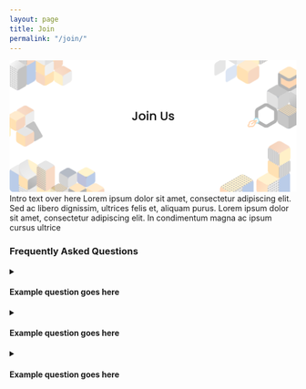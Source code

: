 ```yaml
---
layout: page
title: Join
permalink: "/join/"
---
```

<div>
<img src ="/assets/banners/join_banner.png">
</div>
<!-- change to join_us banenr and add buttons to a container -->
<div class="desc">
Intro text over here Lorem ipsum dolor sit amet, consectetur adipiscing elit. Sed ac libero dignissim, ultrices felis et, aliquam purus. Lorem ipsum dolor sit amet, consectetur adipiscing elit. In condimentum magna ac ipsum cursus ultrice
</div>

<!-- <ul class="timeline">
	<li data-year="2017" data-text="Lorem ipsum dolor sit amet, consectetur."></li>
	<li data-year="2018" data-text="Lorem ipsum dolor sit amet, consectetur."></li>
	<li data-year="2019" data-text="Lorem ipsum dolor sit amet, consectetur."></li>
	<li data-year="2020" data-text="Lorem ipsum dolor sit amet, consectetur."></li>
	<li data-year="2021" data-text="Lorem ipsum dolor sit amet, consectetur."></li>
</ul> -->

<div class="regular-padding">
<h3>Frequently Asked Questions </h3>
<details>
	<summary>
		<h4>Example question goes here</h4>
	</summary>
	<p>Example response goes here</p>
</details>

<details>
	<summary>
		<h4>Example question goes here</h4>
	</summary>
	<p>Example response goes here</p>
</details>

<details>
	<summary>
		<h4>Example question goes here</h4>
	</summary>
	<p>Example response goes here</p>
</details>


</div>